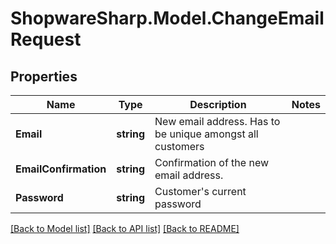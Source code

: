 # ShopwareSharp.Model.ChangeEmailRequest

## Properties

Name | Type | Description | Notes
------------ | ------------- | ------------- | -------------
**Email** | **string** | New email address. Has to be unique amongst all customers | 
**EmailConfirmation** | **string** | Confirmation of the new email address. | 
**Password** | **string** | Customer&#39;s current password | 

[[Back to Model list]](../../README.md#documentation-for-models) [[Back to API list]](../../README.md#documentation-for-api-endpoints) [[Back to README]](../../README.md)

